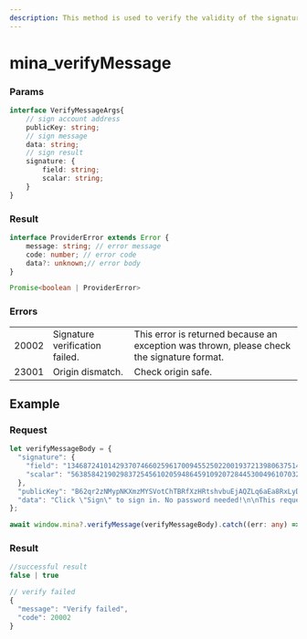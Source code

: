 ```yaml
---
description: This method is used to verify the validity of the signature info.
---
```


# mina\_verifyMessage

### Params

```typescript
interface VerifyMessageArgs{
    // sign account address
    publicKey: string;
    // sign message
    data: string;
    // sign result
    signature: {
        field: string;
        scalar: string;
    }
}
```

### Result

```typescript
interface ProviderError extends Error {
    message: string; // error message
    code: number; // error code 
    data?: unknown;// error body 
}

Promise<boolean | ProviderError>
```

### Errors

|       |                                |                                                                                            |
| ----- | ------------------------------ | ------------------------------------------------------------------------------------------ |
| 20002 | Signature verification failed. | This error is returned because an exception was thrown, please check the signature format. |
| 23001 | Origin dismatch.               | Check origin safe.                                                                         |

## Example

### Request

```typescript
let verifyMessageBody = {
  "signature": {
    "field": "13468724101429370746602596170094552502200193721398063751467629418902449650534",
    "scalar": "5638584219029837254561020594864591092072844530049610703222272818700774330907"
  },
  "publicKey": "B62qr2zNMypNKXmzMYSVotChTBRfXzHRtshvbuEjAQZLq6aEa8RxLyD",
  "data": "Click \"Sign\" to sign in. No password needed!\n\nThis request will not trigger a blockchain transaction or cost any gas fees.\n\nI accept the Auro Test zkApp Terms of Service: http://localhost:3000/\n\naddress: \niat: 1699294808439"
};

await window.mina?.verifyMessage(verifyMessageBody).catch((err: any) => err);
```

### Result

```typescript
//successful result
false | true

// verify failed
{
  "message": "Verify failed",
  "code": 20002
}
```
